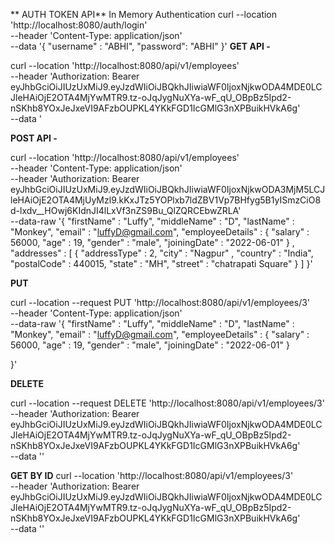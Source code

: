 ** AUTH TOKEN API**
In Memory Authentication
curl --location 'http://localhost:8080/auth/login' \
--header 'Content-Type: application/json' \
--data '{
"username" : "ABHI",
"password": "ABHI"
}'
**GET API -** 

curl --location 'http://localhost:8080/api/v1/employees' \
--header 'Authorization: Bearer eyJhbGciOiJIUzUxMiJ9.eyJzdWIiOiJBQkhJIiwiaWF0IjoxNjkwODA4MDE0LCJleHAiOjE2OTA4MjYwMTR9.tz-oJqJygNuXYa-wF_qU_OBpBz5Ipd2-nSKhb8YOxJeJxeVI9AFzbOUPKL4YKkFGD1IcGMlG3nXPBuikHVkA6g' \
--data '

**POST API -**

curl --location 'http://localhost:8080/api/v1/employees' \
--header 'Content-Type: application/json' \
--header 'Authorization: Bearer eyJhbGciOiJIUzUxMiJ9.eyJzdWIiOiJBQkhJIiwiaWF0IjoxNjkwODA3MjM5LCJleHAiOjE2OTA4MjUyMzl9.kKxJTz5YOPlxb7ldZBV1Vp7BHfyg5B1yISmzCiO8d-lxdv__HOwj6KIdnJI4lLxVf3nZS9Bu_QlZQRCEbwZRLA' \
--data-raw '{
"firstName" : "Luffy",
"middleName" : "D",
"lastName" : "Monkey",
"email" : "luffyD@gmail.com",
"employeeDetails" : {
"salary" : 56000,
"age" : 19,
"gender" : "male",
"joiningDate" : "2022-06-01"
} ,
"addresses" : [
{
"addressType" : 2,
"city" : "Nagpur" ,
"country" : "India",
"postalCode" : 440015,
"state" : "MH",
"street" : "chatrapati Square"
}
]
}'

**PUT**

curl --location --request PUT 'http://localhost:8080/api/v1/employees/3' \
--header 'Content-Type: application/json' \
--data-raw '{
"firstName" : "Luffy",
"middleName" : "D",
"lastName" : "Monkey",
"email" : "luffyD@gmail.com",
"employeeDetails" : {
"salary" : 56000,
"age" : 19,
"gender" : "male",
"joiningDate" : "2022-06-01"
}

}'

**DELETE**

curl --location --request DELETE 'http://localhost:8080/api/v1/employees/3' \
--header 'Authorization: Bearer eyJhbGciOiJIUzUxMiJ9.eyJzdWIiOiJBQkhJIiwiaWF0IjoxNjkwODA4MDE0LCJleHAiOjE2OTA4MjYwMTR9.tz-oJqJygNuXYa-wF_qU_OBpBz5Ipd2-nSKhb8YOxJeJxeVI9AFzbOUPKL4YKkFGD1IcGMlG3nXPBuikHVkA6g' \
--data ''

**GET BY ID**
curl --location 'http://localhost:8080/api/v1/employees/3' \
--header 'Authorization: Bearer eyJhbGciOiJIUzUxMiJ9.eyJzdWIiOiJBQkhJIiwiaWF0IjoxNjkwODA4MDE0LCJleHAiOjE2OTA4MjYwMTR9.tz-oJqJygNuXYa-wF_qU_OBpBz5Ipd2-nSKhb8YOxJeJxeVI9AFzbOUPKL4YKkFGD1IcGMlG3nXPBuikHVkA6g' \
--data ''

